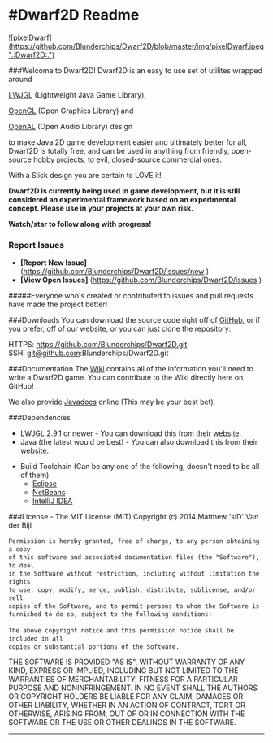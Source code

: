 #Dwarf2D Readme
=======

<a href='http://95.85.60.226'>
  ![pixelDwarf](https://github.com/Blunderchips/Dwarf2D/blob/master/img/pixelDwarf.jpeg ".:Dwarf2D:.")
</a>


###Welcome to Dwarf2D!
  Dwarf2D is an easy to use set of utilites wrapped around
  
  <a href='http://lwjgl.org/' title='lwjgl.org'>LWJGL</a> (Lightweight Java Game Library),
  
  <a href='http://www.opengl.org/' title='openGL.org'>OpenGL</a> (Open Graphics Library) and 
  
  <a href='http://OpenAl.org/' title='openAl.org'>OpenAL</a> (Open Audio Library) design
  
  to make Java 2D game development easier and ultimately better for all, 
  Dwarf2D is totally free, 
  and can be used in anything from friendly, open-source hobby projects, to evil, closed-source commercial ones. 
  
  With a Slick design you are certain to LÖVE it!

   **Dwarf2D is currently being used in game development, but it is still considered an experimental framework based on an 	   experimental concept. Please use in your projects at your own risk.**

**Watch/star to follow along with progress!**

### Report Issues

- **[Report New Issue]** (https://github.com/Blunderchips/Dwarf2D/issues/new )
- **[View Open Issues]** (https://github.com/Blunderchips/Dwarf2D/issues )

#####Everyone who's created or contributed to issues and pull requests have made the project better!

###Downloads
You can download the source code right off of <a href='https://github.com/Blunderchips/Dwarf2D/archive/master.zip' 		  title='download'>GitHub</a>, or if you prefer, off of our <a href='http://95.85.60.226/downloads.php' 			  title='Download!'>website</a>, or you can just clone the repository:

HTTPS: https://github.com/Blunderchips/Dwarf2D.git <br/>
SSH: git@github.com:Blunderchips/Dwarf2D.git <br/>


###Documentation
  The [Wiki](https://github.com/Blunderchips/Dwarf2D/wiki "wiki") contains all of the information you'll need to write a 
  Dwarf2D game. You can contribute to the Wiki directly here on GitHub!

  We also provide [Javadocs](http://95.85.60.226/javadoc/ "javadoc") online (This may be your best bet).

###Dependencies
* LWJGL 2.9.1 or newer - You can download this from their <a href='http://lwjgl.org/download.php' title='lwjgl.org'>website</a>.
* Java (the latest would be best) - You can also download this from their <a href='https://www.java.com/en/download/' title='java.com/en/download/'>website</a>.
- Build Toolchain (Can be any one of the following, doesn't need to be all of them)
	- [Eclipse](http://eclipse.org/ "eclipse.org")
	- [NetBeans](https://netbeans.org/ "netbeans.org")
	- [IntelliJ IDEA](http://www.jetbrains.com/idea/ "jetbrains.com/idea/")


###License - The MIT License (MIT)
Copyright (c) 2014 Matthew 'siD' Van der Bijl

	Permission is hereby granted, free of charge, to any person obtaining a copy
	of this software and associated documentation files (the "Software"), to deal
	in the Software without restriction, including without limitation the rights
	to use, copy, modify, merge, publish, distribute, sublicense, and/or sell
	copies of the Software, and to permit persons to whom the Software is
	furnished to do so, subject to the following conditions:

	The above copyright notice and this permission notice shall be included in all
	copies or substantial portions of the Software.

THE SOFTWARE IS PROVIDED "AS IS", WITHOUT WARRANTY OF ANY KIND, EXPRESS OR
IMPLIED, INCLUDING BUT NOT LIMITED TO THE WARRANTIES OF MERCHANTABILITY,
FITNESS FOR A PARTICULAR PURPOSE AND NONINFRINGEMENT. IN NO EVENT SHALL THE
AUTHORS OR COPYRIGHT HOLDERS BE LIABLE FOR ANY CLAIM, DAMAGES OR OTHER
LIABILITY, WHETHER IN AN ACTION OF CONTRACT, TORT OR OTHERWISE, ARISING FROM,
OUT OF OR IN CONNECTION WITH THE SOFTWARE OR THE USE OR OTHER DEALINGS IN THE
SOFTWARE.

***
